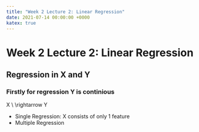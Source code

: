 ```yaml
---
title: "Week 2 Lecture 2: Linear Regression"
date: 2021-07-14 00:00:00 +0000
katex: true
---
```

# Week 2 Lecture 2: Linear Regression

## Regression in X and Y

### Firstly for **regression** Y is continious

X \\ \rightarrow Y

* Single Regression: X consists of only 1 feature
* Multiple Regression
